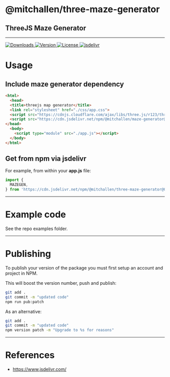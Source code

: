 # @mitchallen/three-maze-generator
ThreeJS Maze Generator
--

* * * 

<p align="left">
  <a href="https://npmjs.com/package/@mitchallen/three-maze-generator">
    <img src="http://img.shields.io/npm/dt/@mitchallen/three-maze-generator.svg?style=flat-square" alt="Downloads">
  </a>
  <a href="https://npmjs.org/package/@mitchallen/three-maze-generator">
    <img src="http://img.shields.io/npm/v/@mitchallen/three-maze-generator.svg?style=flat-square" alt="Version">
  </a>
  <a href="https://npmjs.com/package/@mitchallen/three-maze-generator">
    <img src="https://img.shields.io/npm/l/@mitchallen/three-maze-generator.svg?style=flat-square" alt="License">
  </a>
  <a href="https://www.jsdelivr.com/package/npm/@mitchallen/three-maze-generator">
    <img src="https://data.jsdelivr.com/v1/package/npm/@mitchallen/three-maze-generator/badge" alt="jsdelivr">
  </a>
</p>

# Usage

## Include maze generator dependency

```html
<html>
  <head>
  <title>threejs map generator</title>
  <link rel="stylesheet" href="./css/app.css">
  <script src="https://cdnjs.cloudflare.com/ajax/libs/three.js/r123/three.min.js"></script>
  <script src="https://cdn.jsdelivr.net/npm/@mitchallen/maze-generator@0.1.25/dist/maze-generator.min.js"></script>    
</head>
  <body>
    <script type="module" src="./app.js"></script>
  </body>
</html>
```

## Get from npm via jsdelivr 

For example, from within your **app.js** file:

```js
import {
  MAZEGEN,
} from 'https://cdn.jsdelivr.net/npm/@mitchallen/three-maze-generator@0.1.0/dist/three-maze-generator.modern.js'
```

* * *

# Example code

See the repo examples folder.

* * *

# Publishing

To publish your version of the package you must first setup an account and project in NPM.

This will boost the version number, push and publish:

```sh
git add .
git commit -m "updated code"
npm run pub:patch
```

As an alternative:

```sh
git add .
git commit -m "updated code"
npm version patch -m "Upgrade to %s for reasons"
```

* * * 

# References

* https://www.jsdelivr.com/